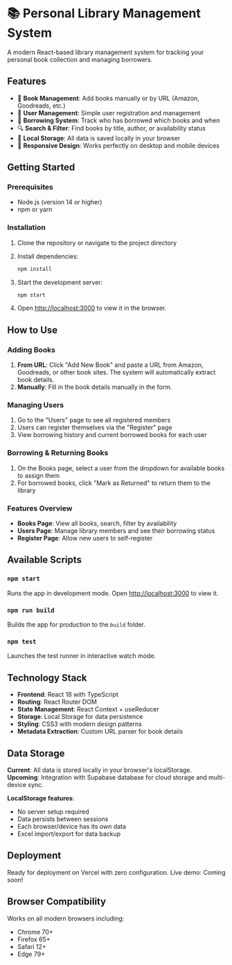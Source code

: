 # 📚 Personal Library Management System

A modern React-based library management system for tracking your personal book collection and managing borrowers.

## Features

- 📖 **Book Management**: Add books manually or by URL (Amazon, Goodreads, etc.)
- 👥 **User Management**: Simple user registration and management
- 🔄 **Borrowing System**: Track who has borrowed which books and when
- 🔍 **Search & Filter**: Find books by title, author, or availability status
- 💾 **Local Storage**: All data is saved locally in your browser
- 📱 **Responsive Design**: Works perfectly on desktop and mobile devices

## Getting Started

### Prerequisites
- Node.js (version 14 or higher)
- npm or yarn

### Installation

1. Clone the repository or navigate to the project directory
2. Install dependencies:
   ```bash
   npm install
   ```

3. Start the development server:
   ```bash
   npm start
   ```

4. Open [http://localhost:3000](http://localhost:3000) to view it in the browser.

## How to Use

### Adding Books

1. **From URL**: Click "Add New Book" and paste a URL from Amazon, Goodreads, or other book sites. The system will automatically extract book details.
2. **Manually**: Fill in the book details manually in the form.

### Managing Users

1. Go to the "Users" page to see all registered members
2. Users can register themselves via the "Register" page
3. View borrowing history and current borrowed books for each user

### Borrowing & Returning Books

1. On the Books page, select a user from the dropdown for available books to assign them
2. For borrowed books, click "Mark as Returned" to return them to the library

### Features Overview

- **Books Page**: View all books, search, filter by availability
- **Users Page**: Manage library members and see their borrowing status
- **Register Page**: Allow new users to self-register

## Available Scripts

### `npm start`
Runs the app in development mode. Open [http://localhost:3000](http://localhost:3000) to view it.

### `npm run build`
Builds the app for production to the `build` folder.

### `npm test`
Launches the test runner in interactive watch mode.

## Technology Stack

- **Frontend**: React 18 with TypeScript
- **Routing**: React Router DOM
- **State Management**: React Context + useReducer
- **Storage**: Local Storage for data persistence
- **Styling**: CSS3 with modern design patterns
- **Metadata Extraction**: Custom URL parser for book details

## Data Storage

**Current**: All data is stored locally in your browser's localStorage.
**Upcoming**: Integration with Supabase database for cloud storage and multi-device sync.

**LocalStorage features**:
- No server setup required
- Data persists between sessions
- Each browser/device has its own data
- Excel import/export for data backup

## Deployment

Ready for deployment on Vercel with zero configuration.
Live demo: Coming soon!

## Browser Compatibility

Works on all modern browsers including:
- Chrome 70+
- Firefox 65+
- Safari 12+
- Edge 79+
